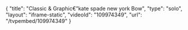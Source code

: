 {
    "title": "Classic &amp; Graphic&euro;&rdquo;kate spade new york Bow",
    "type": "solo",
    "layout": "iframe-static",
    "videoId": "109974349",
    "url": "\/tvpembed\/109974349"
}